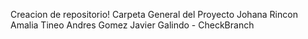 Creacion de repositorio!
Carpeta General del Proyecto
Johana Rincon
Amalia Tineo
Andres Gomez
Javier Galindo - CheckBranch

